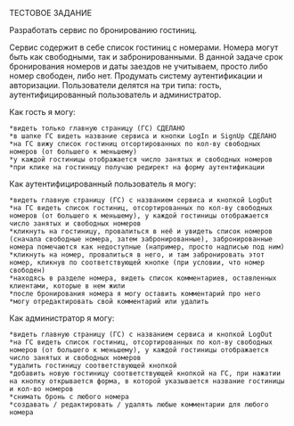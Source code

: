 ТЕСТОВОЕ ЗАДАНИЕ 

Разработать сервис по бронированию гостиниц.

Сервис содержит в себе список гостиниц с номерами. Номера могут быть как свободными, так и забронированными. В данной задаче срок бронирования номеров и даты заездов не учитываем, просто либо номер свободен, либо нет. 
Продумать систему аутентификации и авторизации. Пользователи делятся на три типа: гость, аутентифицированный пользователь и администратор.


Как гость я могу:

    *видеть только главную страницу (ГС) СДЕЛАНО
    *в шапке ГС видеть название сервиса и кнопки LogIn и SignUp СДЕЛАНО
    *на ГС вижу список гостиниц отсортированных по кол-ву свободных номеров (от большего к меньшему)
    *у каждой гостиницы отображается число занятых и свободных номеров
    *при клике на гостиницу получаю редирект на форму аутентификации


Как аутентифицированный пользователь я могу:

    *видеть главную страницу (ГС) с названием сервиса и кнопкой LogOut
    *на ГС видеть список гостиниц, отсортированных по кол-ву свободных номеров (от большего к меньшему), у каждой гостиницы отображается число занятых и свободных номеров
    *кликнуть на гостиницу, провалиться в неё и увидеть список номеров (cначала свободные номера, затем забронированные), забронированные номера помечаются как недоступные (например, просто надписью под ним)
    *кликнуть на номер, провалиться в него, и там забронировать этот номер, кликнув по соответствующей кнопке (при условии, что номер свободен)
    *находясь в разделе номера, видеть список комментариев, оставленных клиентами, которые в нем жили
    *после бронирования номера я могу оставить комментарий про него
    *могу отредактировать свой комментарий или удалить


Как администратор я могу:

    *видеть главную страницу (ГС) с названием сервиса и кнопкой LogOut
    *на ГС видеть список гостиниц, отсортированных по кол-ву свободных номеров (от большего к меньшему), у каждой гостиницы отображается число занятых и свободных номеров
    *удалить гостиницу соответствующей кнопкой
    *добавить новую гостиницу соответствующей кнопкой на ГС, при нажатии на кнопку открывается форма, в которой указывается название гостиницы и кол-во номеров
    *снимать бронь с любого номера
    *создавать / редактировать / удалять любые комментарии для любого номера
